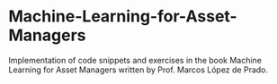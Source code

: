 # Machine-Learning-for-Asset-Managers
Implementation of code snippets and exercises in the book Machine Learning for Asset Managers written by Prof. Marcos López de Prado.

